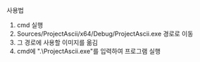 사용법
1. cmd 실행
2. Sources/ProjectAscii/x64/Debug/ProjectAscii.exe 경로로 이동
3. 그 경로에 사용할 이미지를 옮김
4. cmd에 ".\ProjectAscii.exe"를 입력하여 프로그램 실행
